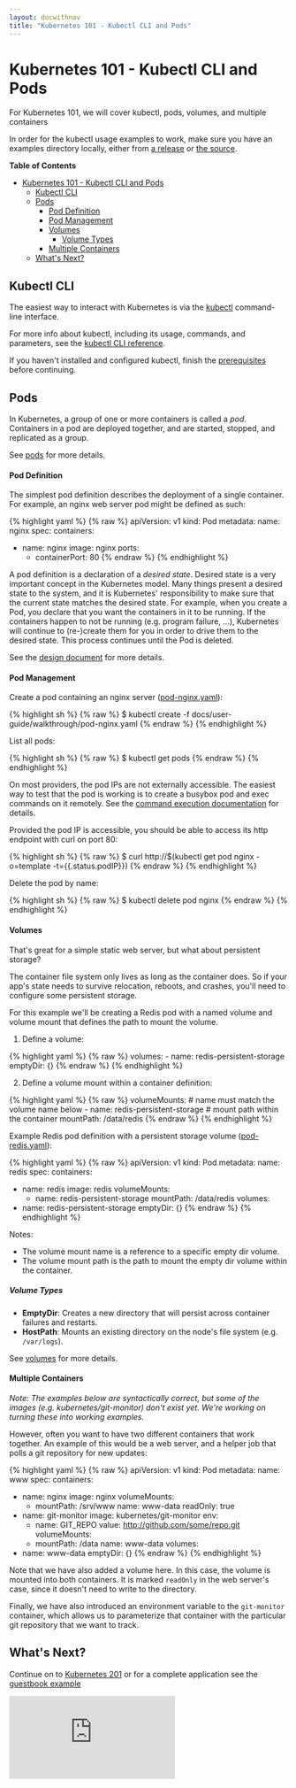 ```yaml
---
layout: docwithnav
title: "Kubernetes 101 - Kubectl CLI and Pods"
---
```

<!-- BEGIN MUNGE: UNVERSIONED_WARNING -->


<!-- END MUNGE: UNVERSIONED_WARNING -->

# Kubernetes 101 - Kubectl CLI and Pods

For Kubernetes 101, we will cover kubectl, pods, volumes, and multiple containers

In order for the kubectl usage examples to work, make sure you have an examples directory locally, either from [a release](https://github.com/GoogleCloudPlatform/kubernetes/releases) or [the source](https://github.com/GoogleCloudPlatform/kubernetes).

**Table of Contents**
<!-- BEGIN MUNGE: GENERATED_TOC -->

- [Kubernetes 101 - Kubectl CLI and Pods](#kubernetes-101---kubectl-cli-and-pods)
  - [Kubectl CLI](#kubectl-cli)
  - [Pods](#pods)
      - [Pod Definition](#pod-definition)
      - [Pod Management](#pod-management)
      - [Volumes](#volumes)
        - [Volume Types](#volume-types)
      - [Multiple Containers](#multiple-containers)
  - [What's Next?](#whats-next)

<!-- END MUNGE: GENERATED_TOC -->

## Kubectl CLI

The easiest way to interact with Kubernetes is via the [kubectl](../kubectl/kubectl.html) command-line interface.

For more info about kubectl, including its usage, commands, and parameters, see the [kubectl CLI reference](../kubectl/kubectl.html).

If you haven't installed and configured kubectl, finish the [prerequisites](../prereqs.html) before continuing.

## Pods

In Kubernetes, a group of one or more containers is called a _pod_. Containers in a pod are deployed together, and are started, stopped, and replicated as a group.

See [pods](../../../docs/user-guide/pods.html) for more details.


#### Pod Definition

The simplest pod definition describes the deployment of a single container.  For example, an nginx web server pod might be defined as such:

{% highlight yaml %}
{% raw %}
apiVersion: v1
kind: Pod
metadata:
  name: nginx
spec:
  containers:
  - name: nginx
    image: nginx
    ports:
    - containerPort: 80
{% endraw %}
{% endhighlight %}

A pod definition is a declaration of a _desired state_.  Desired state is a very important concept in the Kubernetes model.  Many things present a desired state to the system, and it is Kubernetes' responsibility to make sure that the current state matches the desired state.  For example, when you create a Pod, you declare that you want the containers in it to be running.  If the containers happen to not be running (e.g. program failure, ...), Kubernetes will continue to (re-)create them for you in order to drive them to the desired state. This process continues until the Pod is deleted.

See the [design document](../../../DESIGN.html) for more details.


#### Pod Management

Create a pod containing an nginx server ([pod-nginx.yaml](pod-nginx.yaml)):

{% highlight sh %}
{% raw %}
$ kubectl create -f docs/user-guide/walkthrough/pod-nginx.yaml
{% endraw %}
{% endhighlight %}

List all pods:

{% highlight sh %}
{% raw %}
$ kubectl get pods
{% endraw %}
{% endhighlight %}

On most providers, the pod IPs are not externally accessible. The easiest way to test that the pod is working is to create a busybox pod and exec commands on it remotely. See the [command execution documentation](../kubectl/kubectl_exec.html) for details.

Provided the pod IP is accessible, you should be able to access its http endpoint with curl on port 80:

{% highlight sh %}
{% raw %}
$ curl http://$(kubectl get pod nginx -o=template -t={{.status.podIP}})
{% endraw %}
{% endhighlight %}

Delete the pod by name:

{% highlight sh %}
{% raw %}
$ kubectl delete pod nginx
{% endraw %}
{% endhighlight %}


#### Volumes

That's great for a simple static web server, but what about persistent storage?

The container file system only lives as long as the container does. So if your app's state needs to survive relocation, reboots, and crashes, you'll need to configure some persistent storage.

For this example we'll be creating a Redis pod with a named volume and volume mount that defines the path to mount the volume.

1. Define a volume:

{% highlight yaml %}
{% raw %}
    volumes:
    - name: redis-persistent-storage
      emptyDir: {}
{% endraw %}
{% endhighlight %}

2. Define a volume mount within a container definition:

{% highlight yaml %}
{% raw %}
    volumeMounts:
    # name must match the volume name below
    - name: redis-persistent-storage
      # mount path within the container
      mountPath: /data/redis
{% endraw %}
{% endhighlight %}

Example Redis pod definition with a persistent storage volume ([pod-redis.yaml](pod-redis.yaml)):

{% highlight yaml %}
{% raw %}
apiVersion: v1
kind: Pod
metadata:
  name: redis
spec:
  containers:
  - name: redis
    image: redis
    volumeMounts:
    - name: redis-persistent-storage
      mountPath: /data/redis
  volumes:
  - name: redis-persistent-storage
    emptyDir: {}
{% endraw %}
{% endhighlight %}

Notes:
- The volume mount name is a reference to a specific empty dir volume.
- The volume mount path is the path to mount the empty dir volume within the container.

##### Volume Types

- **EmptyDir**: Creates a new directory that will persist across container failures and restarts.
- **HostPath**: Mounts an existing directory on the node's file system (e.g. `/var/logs`).

See [volumes](../../../docs/user-guide/volumes.html) for more details.


#### Multiple Containers

_Note:
The examples below are syntactically correct, but some of the images (e.g. kubernetes/git-monitor) don't exist yet.  We're working on turning these into working examples._


However, often you want to have two different containers that work together.  An example of this would be a web server, and a helper job that polls a git repository for new updates:

{% highlight yaml %}
{% raw %}
apiVersion: v1
kind: Pod
metadata:
  name: www
spec:
  containers:
  - name: nginx
    image: nginx
    volumeMounts:
    - mountPath: /srv/www
      name: www-data
      readOnly: true
  - name: git-monitor
    image: kubernetes/git-monitor
    env:
    - name: GIT_REPO
      value: http://github.com/some/repo.git
    volumeMounts:
    - mountPath: /data
      name: www-data
  volumes:
  - name: www-data
    emptyDir: {}
{% endraw %}
{% endhighlight %}

Note that we have also added a volume here.  In this case, the volume is mounted into both containers.  It is marked `readOnly` in the web server's case, since it doesn't need to write to the directory.

Finally, we have also introduced an environment variable to the `git-monitor` container, which allows us to parameterize that container with the particular git repository that we want to track.


## What's Next?

Continue on to [Kubernetes 201](k8s201.html) or
for a complete application see the [guestbook example](../../../examples/guestbook/README.html)


<!-- BEGIN MUNGE: IS_VERSIONED -->
<!-- TAG IS_VERSIONED -->
<!-- END MUNGE: IS_VERSIONED -->


<!-- BEGIN MUNGE: GENERATED_ANALYTICS -->
[![Analytics](https://kubernetes-site.appspot.com/UA-36037335-10/GitHub/docs/user-guide/walkthrough/README.md?pixel)]()
<!-- END MUNGE: GENERATED_ANALYTICS -->

